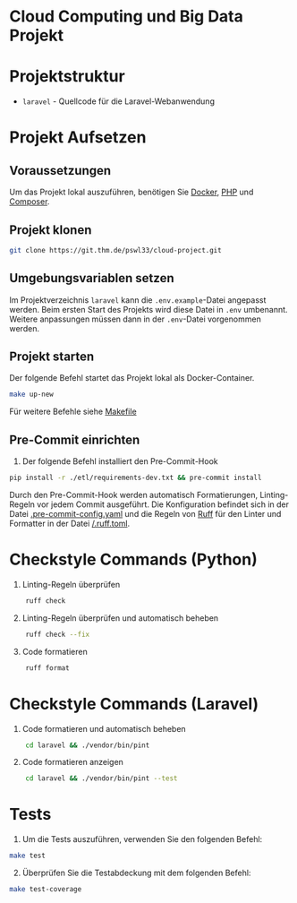 # Cloud Computing und Big Data Projekt


# Projektstruktur

- `laravel` - Quellcode für die Laravel-Webanwendung

# Projekt Aufsetzen

## Voraussetzungen
Um das Projekt lokal auszuführen, benötigen Sie [Docker](https://docs.docker.com/get-docker/), [PHP](https://www.php.net/downloads) und [Composer](https://getcomposer.org/download/).

## Projekt klonen

```bash
git clone https://git.thm.de/pswl33/cloud-project.git
```

## Umgebungsvariablen setzen

Im Projektverzeichnis `laravel` kann die `.env.example`-Datei angepasst werden. Beim ersten Start des Projekts wird diese Datei in `.env` umbenannt. Weitere anpassungen müssen dann in der `.env`-Datei vorgenommen werden.

## Projekt starten

Der folgende Befehl startet das Projekt lokal als Docker-Container.

```bash
make up-new
```

Für weitere Befehle siehe [Makefile](/Makefile)

## Pre-Commit einrichten

1. Der folgende Befehl installiert den Pre-Commit-Hook

```bash
pip install -r ./etl/requirements-dev.txt && pre-commit install
```

Durch den Pre-Commit-Hook werden automatisch Formatierungen, Linting-Regeln vor jedem Commit ausgeführt.
Die Konfiguration befindet sich in der Datei [.pre-commit-config.yaml](/.pre-commit-config.yaml) und die
Regeln von [Ruff](https://docs.astral.sh/ruff/) für den Linter und Formatter in der Datei [/.ruff.toml](etl/ruff.toml).

# Checkstyle Commands (Python)

1. Linting-Regeln überprüfen
```bash
    ruff check
```

2. Linting-Regeln überprüfen und automatisch beheben
```bash
    ruff check --fix
```

3. Code formatieren
```bash
    ruff format
```

# Checkstyle Commands (Laravel)

1. Code formatieren und automatisch beheben
```bash
    cd laravel && ./vendor/bin/pint
```

2. Code formatieren anzeigen
```bash
    cd laravel && ./vendor/bin/pint --test
```

# Tests

1. Um die Tests auszuführen, verwenden Sie den folgenden Befehl:

```bash
make test
```

2. Überprüfen Sie die Testabdeckung mit dem folgenden Befehl:

```bash
make test-coverage
```
